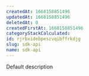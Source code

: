 ```yaml
---
createdAt: 1668158851496
updatedAt: 1668158851496
deletedAt: 0
createdFirstAt: 1668158851496
categoryStackCalculated: 
id: rjrbxidebpeszvqibffrkdjg
slug: sdk-api
name: sdk-api
---
```


Default description
